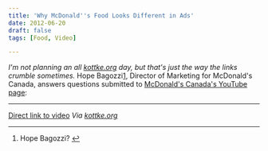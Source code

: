 ```yaml
---
title: 'Why McDonald''s Food Looks Different in Ads'
date: 2012-06-20
draft: false
tags: [Food, Video]

---
```


_I'm not planning an all [kottke.org](http://kottke.org) day, but that's just the way the links crumble sometimes._ Hope Bagozzi[1](#fn-20515:1), Director of Marketing for McDonald's Canada, answers questions submitted to [McDonald's Canada's YouTube page](http://www.youtube.com/user/McDonaldsCanada):

* * *

[Direct link to video](http://youtu.be/oSd0keSj2W8) _Via [kottke.org](http://kottke.org/12/06/behind-the-scenes-at-a-mcdonalds-food-photo-shoot)_

* * *

1.  Hope Bagozzi? [↩](#fnref-20515:1)